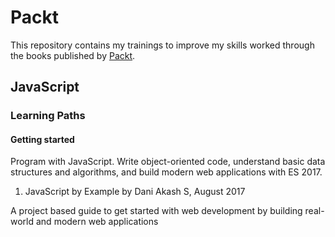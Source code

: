 # Packt

This repository contains my trainings to improve my skills worked through the books published by [Packt](https://www.packtpub.com/?utm_source=github).


## JavaScript

### Learning Paths

#### Getting started

Program with JavaScript. Write object-oriented code, understand basic data structures and algorithms, and build modern web applications with ES 2017.

1. JavaScript by Example by Dani Akash S, August 2017

A project based guide to get started with web development by building real-world and modern web applications
